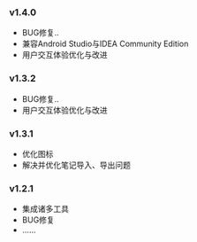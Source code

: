 <h3>v1.4.0</h3>
  <ul>
      <li>BUG修复..</li>
      <li>兼容Android Studio与IDEA Community Edition</li>
      <li>用户交互体验优化与改进</li>
  </ul>

<h3>v1.3.2</h3>
  <ul>
      <li>BUG修复..</li>
      <li>用户交互体验优化与改进</li>
  </ul>

<h3>v1.3.1</h3>
  <ul>
      <li>优化图标</li>
      <li>解决并优化笔记导入、导出问题</li>
  </ul>

<h3>v1.2.1</h3>
  <ul>
      <li>集成诸多工具</li>
      <li>BUG修复</li>
      <li>......</li>
  </ul>